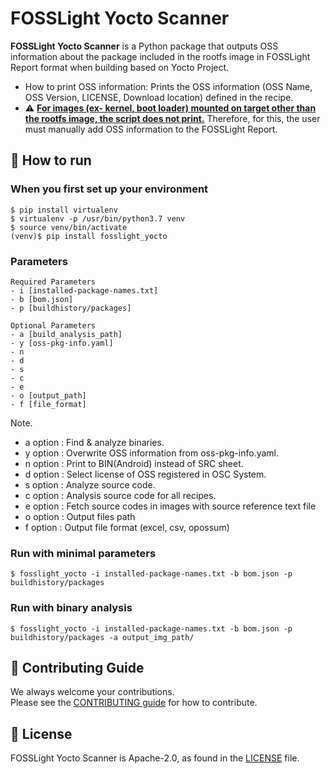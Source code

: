 <!--
SPDX-FileCopyrightText: Copyright 2023 LG Electronics Inc.
SPDX-License-Identifier: Apache-2.0
-->
# FOSSLight Yocto Scanner

**FOSSLight Yocto Scanner** is a Python package that outputs OSS information about the package included in the rootfs image in FOSSLight Report format when building based on Yocto Project.

- How to print OSS information: Prints the OSS information (OSS Name, OSS Version, LICENSE, Download location) defined in the recipe.
- ⚠️ <U>**For images (ex- kernel, boot loader) mounted on target other than the rootfs image, the script does not print.**</U> Therefore, for this, the user must manually add OSS information to the FOSSLight Report.

## 🚀 How to run
### When you first set up your environment
```
$ pip install virtualenv  
$ virtualenv -p /usr/bin/python3.7 venv  
$ source venv/bin/activate  
(venv)$ pip install fosslight_yocto
```

### Parameters
```
Required Parameters
- i [installed-package-names.txt]
- b [bom.json]
- p [buildhistory/packages]

Optional Parameters
- a [build_analysis_path]
- y [oss-pkg-info.yaml]
- n 
- d
- s
- c
- e
- o [output_path]
- f [file_format]
```

Note.
- a option : Find & analyze binaries.
- y option : Overwrite OSS information from oss-pkg-info.yaml.
- n option : Print to BIN(Android) instead of SRC sheet.
- d option : Select license of OSS registered in OSC System.
- s option : Analyze source code.
- c option : Analysis source code for all recipes.
- e option : Fetch source codes in images with source reference text file
- o option : Output files path
- f option : Output file format (excel, csv, opossum)

### Run with minimal parameters  
```
$ fosslight_yocto -i installed-package-names.txt -b bom.json -p buildhistory/packages
```
### Run with binary analysis
```
$ fosslight_yocto -i installed-package-names.txt -b bom.json -p buildhistory/packages -a output_img_path/
```

## 👏 Contributing Guide

We always welcome your contributions.  
Please see the [CONTRIBUTING guide](https://fosslight.org/fosslight-guide-en/learn/1_contribution.html) for how to contribute.


## 📄 License

FOSSLight Yocto Scanner is Apache-2.0, as found in the [LICENSE][l] file.

[l]: https://github.com/fosslight/fosslight_yocto/blob/main/LICENSE
